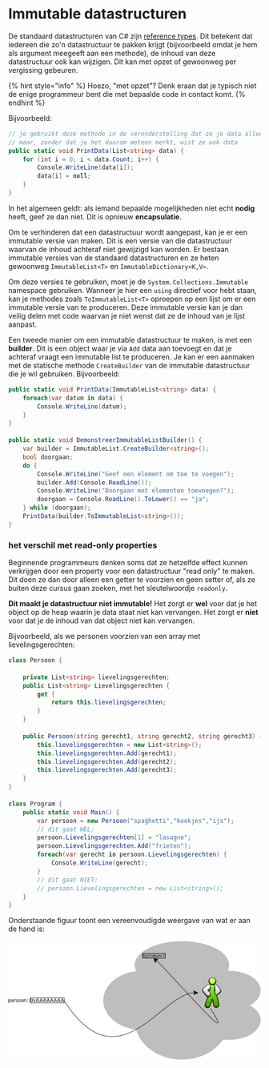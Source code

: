 # Immutable datastructuren

De standaard datastructuren van C# zijn [reference types](broken-reference). Dit betekent dat iedereen die zo'n datastructuur te pakken krijgt (bijvoorbeeld omdat je hem als argument meegeeft aan een methode), de inhoud van deze datastructuur ook kan wijzigen. Dit kan met opzet of gewoonweg per vergissing gebeuren.

{% hint style="info" %}
Hoezo, "met opzet"? Denk eraan dat je typisch niet de enige programmeur bent die met bepaalde code in contact komt.
{% endhint %}

Bijvoorbeeld:

```csharp
// je gebruikt deze methode in de veronderstelling dat ze je data alleen maar print
// maar, zonder dat je het daarom meteen merkt, wist ze ook data
public static void PrintData(List<string> data) {
    for (int i = 0; i < data.Count; i++) {
        Console.WriteLine(data[i]);
        data[i] = null;
    }
}
```

In het algemeen geldt: als iemand bepaalde mogelijkheden niet echt **nodig** heeft, geef ze dan niet. Dit is opnieuw **encapsulatie**.

Om te verhinderen dat een datastructuur wordt aangepast, kan je er een immutable versie van maken. Dit is een versie van die datastructuur waarvan de inhoud achteraf niet gewijzigd kan worden. Er bestaan immutable versies van de standaard datastructuren en ze heten gewoonweg `ImmutableList<T>` en `ImmutableDictionary<K,V>`.

Om deze versies te gebruiken, moet je de `System.Collections.Immutable` namespace gebruiken. Wanneer je hier een `using` directief voor hebt staan, kan je methodes zoals `ToImmutableList<T>` oproepen op een lijst om er een immutable versie van te produceren. Deze immutable versie kan je dan veilig delen met code waarvan je niet wenst dat ze de inhoud van je lijst aanpast.

Een tweede manier om een immutable datastructuur te maken, is met een **builder**. Dit is een object waar je via `Add` data aan toevoegt en dat je achteraf vraagt een immutable list te produceren. Je kan er een aanmaken met de statische methode `CreateBuilder` van de immutable datastructuur die je wil gebruiken. Bijvoorbeeld:

```csharp
public static void PrintData(ImmutableList<string> data) {
    foreach(var datum in data) {
        Console.WriteLine(datum);
    }
}

public static void DemonstreerImmutableListBuilder() {
    var builder = ImmutableList.CreateBuilder<string>();
    bool doorgaan;
    do {
        Console.WriteLine("Geef een element om toe te voegen");
        builder.Add(Console.ReadLine());
        Console.WriteLine("Doorgaan met elementen toevoegen?");
        doorgaan = Console.ReadLine().ToLower() == "ja";
    } while (doorgaan);
    PrintData(builder.ToImmutableList<string>());
}
```

### het verschil met read-only properties

Beginnende programmeurs denken soms dat ze hetzelfde effect kunnen verkrijgen door een property voor een datastructuur "read only" te maken. Dit doen ze dan door alleen een getter te voorzien en geen setter of, als ze buiten deze cursus gaan zoeken, met het sleutelwoordje `readonly`.

**Dit maakt je datastructuur niet immutable!** Het zorgt er **wel** voor dat je het object op de heap waarin je data staat niet kan vervangen. Het zorgt er **niet** voor dat je de inhoud van dat object niet kan vervangen.

Bijvoorbeeld, als we personen voorzien van een array met lievelingsgerechten:

```csharp
class Persoon {

    private List<string> lievelingsgerechten;
    public List<string> Lievelingsgerechten {
        get {
            return this.lievelingsgerechten;
        }
    }
    
    public Persoon(string gerecht1, string gerecht2, string gerecht3) {
        this.lievelingsgerechten = new List<string>();
        this.lievelingsgerechten.Add(gerecht1);
        this.lievelingsgerechten.Add(gerecht2);
        this.lievelingsgerechten.Add(gerecht3);
    }
}

class Program {
    public static void Main() {
        var persoon = new Persoon("spaghetti","koekjes","ijs");
        // dit gaat WEL:
        persoon.Lievelingsgerechten[1] = "lasagne";
        persoon.Lievelingsgerechten.Add("frieten");
        foreach(var gerecht in persoon.Lievelingsgerechten) {
            Console.WriteLine(gerecht);
        }
        // dit gaat NIET:
        // persoon.Lievelingsgerechten = new List<string>();
    }
}
```

Onderstaande figuur toont een vereenvoudigde weergave van wat er aan de hand is:

![Het is niet mogelijk de pijl van de persoon naar het lijstobject te vervangen. Het is wel mogelijk data in het lijstobject te veranderen.](../../.gitbook/assets/screenshot-from-2021-03-22-08-33-59.png)
